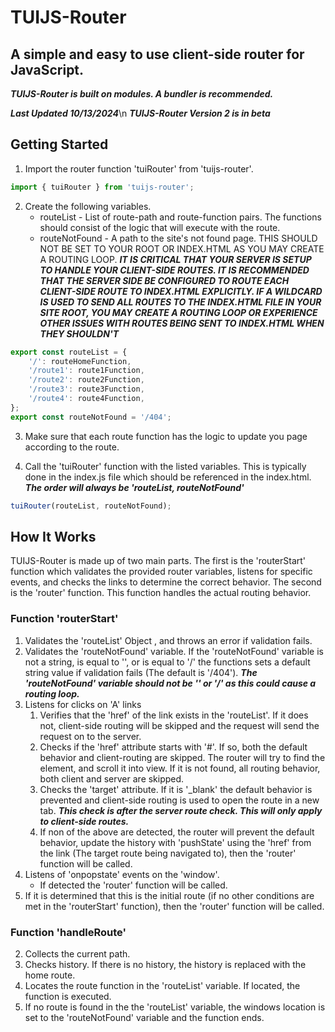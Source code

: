 # TUIJS-Router
## A simple and easy to use client-side router for JavaScript.
***TUIJS-Router is built on modules. A bundler is recommended.***

***Last Updated 10/13/2024***\n
***TUIJS-Router Version 2 is in beta***


## Getting Started
1. Import the router function 'tuiRouter' from 'tuijs-router'.

```js
import { tuiRouter } from 'tuijs-router';
```

2. Create the following variables.
    - routeList - List of route-path and route-function pairs. The functions should consist of the logic that will execute with the route.
    - routeNotFound - A path to the site's not found page. THIS SHOULD NOT BE SET TO YOUR ROOT OR INDEX.HTML AS YOU MAY CREATE A ROUTING LOOP.
    ***IT IS CRITICAL THAT YOUR SERVER IS SETUP TO HANDLE YOUR CLIENT-SIDE ROUTES. IT IS RECOMMENDED THAT THE SERVER SIDE BE CONFIGURED TO ROUTE EACH CLIENT-SIDE ROUTE TO INDEX.HTML EXPLICITLY. IF A WILDCARD IS USED TO SEND ALL ROUTES TO THE INDEX.HTML FILE IN YOUR SITE ROOT, YOU MAY CREATE A ROUTING LOOP OR EXPERIENCE OTHER ISSUES WITH ROUTES BEING SENT TO INDEX.HTML WHEN THEY SHOULDN'T***
```js
export const routeList = {
    '/': routeHomeFunction,
    '/route1': route1Function,
    '/route2': route2Function,
    '/route3': route3Function,
    '/route4': route4Function,
};
export const routeNotFound = '/404';
```

3. Make sure that each route function has the logic to update you page according to the route.

4. Call the 'tuiRouter' function with the listed variables. This is typically done in the index.js file which should be referenced in the index.html.
***The order will always be 'routeList, routeNotFound'***

```js
tuiRouter(routeList, routeNotFound);
```

## How It Works
TUIJS-Router is made up of two main parts. The first is the 'routerStart' function which validates the provided router variables, listens for specific events, and checks the links to determine the correct behavior. The second is the 'router' function. This function handles the actual routing behavior.
### Function 'routerStart'
1. Validates the 'routeList' Object , and throws an error if validation fails.
2. Validates the 'routeNotFound' variable. If the 'routeNotFound' variable is not a string, is equal to '', or is equal to '/' the functions sets a default string value if validation fails (The default is '/404'). ***The 'routeNotFound' variable should not be '' or '/' as this could cause a routing loop.***
3. Listens for clicks on 'A' links
    1. Verifies that the 'href' of the link exists in the 'routeList'. If it does not, client-side routing will be skipped and the request will send the request on to the server.
    2. Checks if the 'href' attribute starts with '#'. If so, both the default behavior and client-routing are skipped. The router will try to find the element, and scroll it into view. If it is not found, all routing behavior, both client and server are skipped.
    3. Checks the 'target' attribute. If it is '_blank' the default behavior is prevented and client-side routing is used to open the route in a new tab. ***This check is after the server route check. This will only apply to client-side routes.***
    4. If non of the above are detected, the router will prevent the default behavior, update the history with 'pushState' using the 'href' from the link (The target route being navigated to), then the 'router' function will be called.
4. Listens of 'onpopstate' events on the 'window'.
    - If detected the 'router' function will be called.
5. If it is determined that this is the initial route (if no other conditions are met in the 'routerStart' function), then the 'router' function will be called.
### Function 'handleRoute'
2. Collects the current path.
3. Checks history. If there is no history, the history is replaced with the home route.
4. Locates the route function in the 'routeList' variable. If located, the function is executed.
5. If no route is found in the the 'routeList' variable, the windows location is set to the 'routeNotFound' variable and the function ends.
